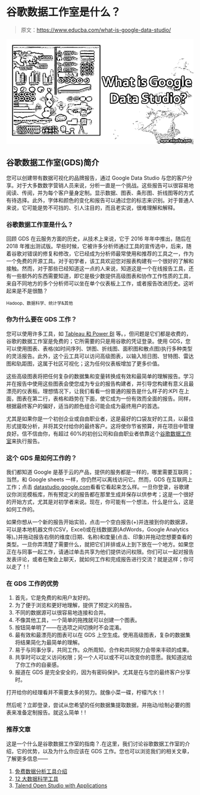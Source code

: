 # 谷歌数据工作室是什么？

> 原文：<https://www.educba.com/what-is-google-data-studio/>

![What is Google studio?](img/3ce3f33435e57f611b8a54e283144b8b.png)



## 谷歌数据工作室(GDS)简介

您可以创建带有数据可视化的品牌报告，通过 Google Data Studio 与您的客户分享。对于大多数数字营销人员来说，分析一直是一个挑战。这些报告可以很容易地阅读、传阅，并为每个客户量身定制。显示数据、图表、条形图、折线图等的方式有待选择。此外，字体和颜色的变化和报告可以通过您的标志来识别。对于普通人来说，它可能是势不可挡的、引人注目的，而且老实说，很难理解和解释。

### 谷歌数据工作室是什么？

回顾 GDS 在云服务方面的历史，从技术上来说，它于 2016 年年中推出，随后在 2018 年推出测试版。早些时候，它被许多分析师通过工具的宣传选中，后来，随着谷歌对错误的修复和修改，它已经成为分析师最常使用和推荐的工具之一，作为一个免费的开源工具。对于初学者，该工具欢迎您对报表构建有一个很好的了解和接触。然而，对于那些已经知道这一点的人来说，知道这是一个在线报告工具，还有一些额外的东西需要知道，即它是极少数提供高级图表和协作工作性质的工具，来自不同地方的多个分析师可以坐在单个仪表板上工作，或者报告改进历史。这听起来是不是很酷？

<small>Hadoop、数据科学、统计学&其他</small>

### 你为什么要在 GDS 工作？

您可以使用许多工具，如 [Tableau 和 Power BI](https://www.educba.com/power-bi-vs-tableau/) 等。，但问题是它们都是收费的，谷歌的数据工作室是免费的；它所需要的只是用谷歌的凭证登录。使用 GDS，您可以使用图表、表格(如时间序列、饼图、折线图、面积图和散点图)执行多种类型的灵活报告。此外，这个云工具可以访问高级图表，以输入旭日图、甘特图、雷达图和轨距图，这属于社区可视化；这为任何仪表板增加了更多价值。

这些高级图表将把任何复杂的数据集和变量转换成有效和最简单的理解报告。学习并在报告中使用这些图表会使您成为专业的报告构建者，并引导您构建有意义且最漂亮的仪表板。理想情况下，让我们看看一份普通的报告是什么样子的:KPI 在上面，图表在第二行，表格和趋势在下面，使它成为一份有效而全面的报告。同样，根据最终客户的偏好，适当的颜色组合可能会成为最终用户的首选。

尤其是如果你是一个初创企业或自由职业者，这是最好的口袋友好的工具，以最佳形式提取分析，并将其交付给你的最终客户。这将使你节省预算，并在项目中管理良好。信不信由你，有超过 60%的初创公司和自由职业者依靠这个[谷歌数据工作室](https://www.educba.com/how-to-use-google-data-studio/)来执行报告。

### 这个 GDS 是如何工作的？

我们都知道 Google 是基于云的产品，提供的服务都是一样的，哪里需要互联网；当然，和 Google sheets 一样，你仍然可以离线访问它。然而，GDS 在互联网上工作；点击
[datastudio.google.com](https://datastudio.google.com/overview)看看它看起来怎么样。一旦你登录，谷歌建议你浏览模板库，所有预定义的报告都在那里生成并保存以供参考；这是一个很好的开始方式，尤其是对初学者来说。现在，你可能有一个想法，什么是什么，这是如何工作的。

如果你想从一个新的报告开始实验，点击一个空白报告(+)并连接到你的数据源，可以是本地机器文件(CSV，Excel)或在线数据源(AdWords，Google Analytics 等)。)并拖动报告右侧的维度(日期、名称)和度量(点击、印象)并拖动您想要查看的类型。一旦你弄清楚了需要什么，就把它们并排或从上到下放在一个地方。如果您正在与同事一起工作，请通过单击共享为他们提供访问权限。你们可以一起对报告发表评论，或者在聚会上聊天，就如何工作和完成报告进行交流？就是这样；你可以走了！!

### 在 GDS 工作的优势

1.  首先，它是免费的和用户友好的。
2.  为了便于浏览和更好地理解，提供了预定义的报告。
3.  不同的数据源可以很容易地连接和合并。
4.  不像其他工具，一个简单的拖拽就可以创建一个图表。
5.  按钮简单明了——在选项之间切换时不会混淆。
6.  最有效和最漂亮的图表可以在 GDS 上空生成。使用高级图表，复杂的数据集将结果简化为最简单的理解。
7.  易于与同事分享，共同工作。众所周知，合作和共同努力会带来丰硕的成果。
8.  共享时可以定义访问权限；另一个人可以或不可以改变你的意愿。我知道这给了你工作的自豪感。
9.  报道在 GDS 是完全安全的，因为有密码保护。尤其是在与您的最终客户分享时。

打开给你的经理看并不需要太多的努力。就像小菜一碟，柠檬汽水！!

然后呢？立即登录，尝试从您希望的任何数据集提取数据，并拖动/绘制必要的图表来准备定制报告。就这么简单！!

### 推荐文章

这是一个什么是谷歌数据工作室的指南？.在这里，我们讨论谷歌数据工作室的介绍，它的优势，以及为什么你应该在 GDS 工作。您也可以浏览我们的相关文章，了解更多信息——

1.  [免费数据分析工具介绍](https://www.educba.com/free-data-analysis-tools/)
2.  [12 大数据科学工具](https://www.educba.com/data-science-tools/)
3.  [Talend Open Studio with Applications](https://www.educba.com/talend-open-studio/)





